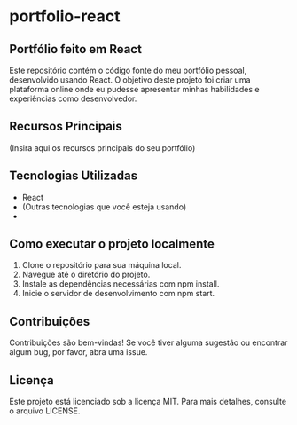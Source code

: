 # portfolio-react

## Portfólio feito em React 

Este repositório contém o código fonte do meu portfólio pessoal, desenvolvido usando React. O objetivo deste projeto foi criar uma plataforma online onde eu pudesse apresentar minhas habilidades e experiências como desenvolvedor.

## Recursos Principais
(Insira aqui os recursos principais do seu portfólio)

## Tecnologias Utilizadas
- React
- (Outras tecnologias que você esteja usando)
- 
## Como executar o projeto localmente

1. Clone o repositório para sua máquina local.
2. Navegue até o diretório do projeto.
3. Instale as dependências necessárias com npm install.
4. Inicie o servidor de desenvolvimento com npm start.

## Contribuições
Contribuições são bem-vindas! Se você tiver alguma sugestão ou encontrar algum bug, por favor, abra uma issue.

## Licença
Este projeto está licenciado sob a licença MIT. Para mais detalhes, consulte o arquivo LICENSE.

